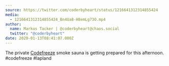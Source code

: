 ```yaml
---
source: https://twitter.com/coderbyheart/status/1216641312314855424
media:
  - 1216641312314855424_Bn4Ua8-H8emLg73O.mp4
author:
  name: Markus Tacker | @coderbyheart@chaos.social
  twitter: "@coderbyheart"
date: 2020-01-13T08:41:07.000Z
---
```


The private [Codefreeze](https://codefreeze.fi/) smoke sauna is getting prepared for this afternoon.
#codefreeze #lapland

